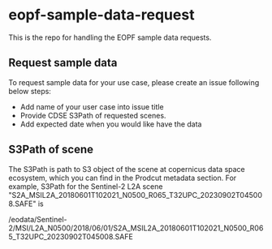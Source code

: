 # eopf-sample-data-request
This is the repo for handling the EOPF sample data requests.


## Request sample data

To request sample data for your use case, please create an issue following below steps:
- Add name of your user case into issue title
- Provide CDSE S3Path of requested scenes.
- Add expected date when you would like have the data


## S3Path of scene

The S3Path is path to S3 object of the scene at copernicus data space ecosystem, which you can find in the Prodcut metadata section. For example, S3Path for the Sentinel-2 L2A scene "S2A_MSIL2A_20180601T102021_N0500_R065_T32UPC_20230902T045008.SAFE" is

/eodata/Sentinel-2/MSI/L2A_N0500/2018/06/01/S2A_MSIL2A_20180601T102021_N0500_R065_T32UPC_20230902T045008.SAFE
